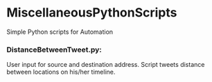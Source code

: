 # MiscellaneousPythonScripts
Simple Python scripts for Automation 


### DistanceBetweenTweet.py: 
User input for source and destination address. Script tweets distance between locations on his/her timeline.  
